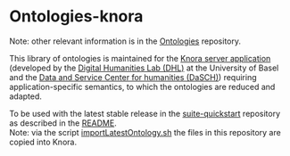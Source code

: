 # Ontologies-knora

Note: other relevant information is in the [Ontologies](https://github.com/nie-ine/Ontologies) repository.

This library of ontologies is maintained for the [Knora server application](https://www.knora.org/) (developed by the [Digital Humanities Lab (DHL)](https://dhlab.philhist.unibas.ch/en/home/) at the University of Basel and the [Data and Service Center for humanities (DaSCH)](https://dasch.swiss/)) requiring application-specific semantics, to which the ontologies are reduced and adapted.

To be used with the latest stable release in the [suite-quickstart](https://github.com/nie-ine/suite-quickstart) repository as described in the [README](https://github.com/nie-ine/suite-quickstart/blob/master/README.md).  
Note: via the script [importLatestOntology.sh](https://github.com/nie-ine/suite-quickstart/tree/master/importLatestOntologyFromGithub) the files in this repository are copied into Knora.
